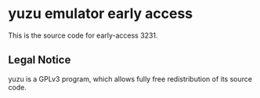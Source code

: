 yuzu emulator early access
=============

This is the source code for early-access 3231.

## Legal Notice

yuzu is a GPLv3 program, which allows fully free redistribution of its source code.